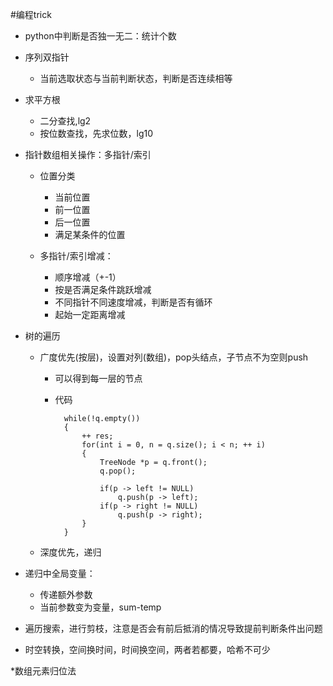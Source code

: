 #编程trick

* python中判断是否独一无二：统计个数
* 序列双指针
	* 当前选取状态与当前判断状态，判断是否连续相等


* 求平方根
	* 二分查找,lg2
	* 按位数查找，先求位数，lg10


* 指针数组相关操作：多指针/索引
	* 位置分类
		* 当前位置
		* 前一位置
		* 后一位置
		* 满足某条件的位置

	* 多指针/索引增减：
		* 顺序增减（+-1）
		* 按是否满足条件跳跃增减
		* 不同指针不同速度增减，判断是否有循环
		* 起始一定距离增减



* 树的遍历
	* 广度优先(按层)，设置对列(数组)，pop头结点，子节点不为空则push
		* 可以得到每一层的节点
		* 代码


				while(!q.empty())
    			{
        			++ res;
        			for(int i = 0, n = q.size(); i < n; ++ i)
        			{
            			TreeNode *p = q.front();
            			q.pop();
            
            			if(p -> left != NULL)
                			q.push(p -> left);
            			if(p -> right != NULL)
                			q.push(p -> right);
        			}
    			}
	* 深度优先，递归


* 递归中全局变量：
	* 传递额外参数
	* 当前参数变为变量，sum-temp


* 遍历搜索，进行剪枝，注意是否会有前后抵消的情况导致提前判断条件出问题

* 时空转换，空间换时间，时间换空间，两者若都要，哈希不可少

*数组元素归位法






















